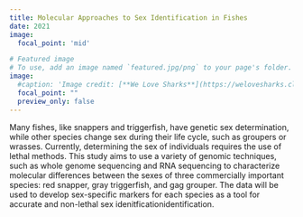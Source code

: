 ```yaml
---
title: Molecular Approaches to Sex Identification in Fishes
date: 2021
image:
  focal_point: 'mid'

# Featured image
# To use, add an image named `featured.jpg/png` to your page's folder. 
image:
  #caption: 'Image credit: [**We Love Sharks**](https://welovesharks.club/species-profile-angelshark/)'
  focal_point: ""
  preview_only: false
---
```


<!--more-->

Many fishes, like snappers and triggerfish, have genetic sex determination, while other species change sex during their life cycle, such as groupers or wrasses. Currently, determining the sex of individuals requires the use of lethal methods. This study aims to use a variety of genomic techniques, such as whole genome sequencing and RNA sequencing to characterize molecular differences between the sexes of three commercially important species: red snapper, gray triggerfish, and gag grouper. The data will be used to develop sex-specific markers for each species as a tool for accurate and non-lethal sex idenitficationidentification.